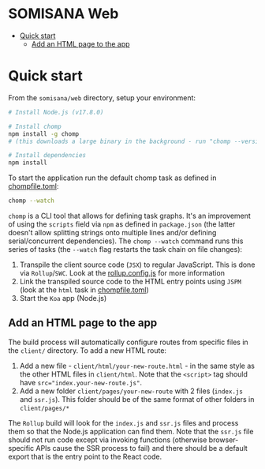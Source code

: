 # SOMISANA Web

<!-- START doctoc generated TOC please keep comment here to allow auto update -->
<!-- DON'T EDIT THIS SECTION, INSTEAD RE-RUN doctoc TO UPDATE -->

- [Quick start](#quick-start)
  - [Add an HTML page to the app](#add-an-html-page-to-the-app)

<!-- END doctoc generated TOC please keep comment here to allow auto update -->

# Quick start

From the `somisana/web` directory, setup your environment:

```sh
# Install Node.js (v17.8.0)

# Install chomp
npm install -g chomp
# (this downloads a large binary in the background - run "chomp --version", which will output once the binary is downloaded)

# Install dependencies
npm install
```

To start the application run the default chomp task as defined in [chompfile.toml](chompfile.toml):

```sh
chomp --watch
```

`chomp` is a CLI tool that allows for defining task graphs. It's an improvement of using the `scripts` field via `npm` as defined in `package.json` (the latter doesn't allow splitting strings onto multiple lines and/or defining serial/concurrent dependencies). The `chomp --watch` command runs this series of tasks (the `--watch` flag restarts the task chain on file changes):

1. Transpile the client source code (`JSX`) to regular JavaScript. This is done via `Rollup`/`SWC`. Look at the [rollup.config.js](rollup.config.js) for more information
2. Link the transpiled source code to the HTML entry points using `JSPM` (look at the `html` task in [chompfile.toml](chompfile.toml))
3. Start the `Koa` app (Node.js)

## Add an HTML page to the app

The build process will automatically configure routes from specific files in the `client/` directory. To add a new HTML route:

1. Add a new file - `client/html/your-new-route.html` - in the same style as the other HTML files in `client/html`. Note that the `<script>` tag should have `src="index.your-new-route.js"`.
2. Add a new folder `client/pages/your-new-route` with 2 files (`index.js` and `ssr.js`). This folder should be of the same format of other folders in `client/pages/*`

The `Rollup` build will look for the `index.js` and `ssr.js` files and process them so that the Node.js application can find them. Note that the `ssr.js` file should not run code except via invoking functions (otherwise browser-specific APIs cause the SSR process to fail) and there should be a default export that is the entry point to the React code.
